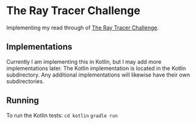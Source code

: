 # The Ray Tracer Challenge
Implementing my read through of [The Ray Tracer Challenge](https://pragprog.com/book/jbtracer/the-ray-tracer-challenge).

## Implementations
Currently I am implementing this in Kotlin, but I may add more implementations later. The Kotlin
implementation is located in the Kotlin subdirectory. Any additional implementations will likewise
have their own subdirectories.

## Running
To run the Kotlin tests:
`cd kotlin`
`gradle run`
